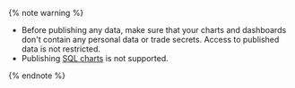 {% note warning %}

* Before publishing any data, make sure that your charts and dashboards don't contain any personal data or trade secrets. Access to published data is not restricted.
* Publishing [SQL charts](#sql-charts) is not supported.

{% endnote %}
